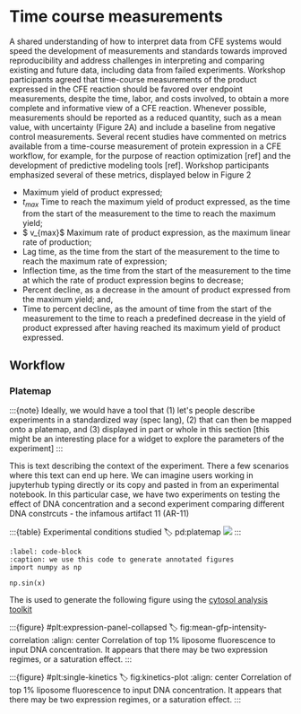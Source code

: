 
# Time course measurements

A shared understanding of how to interpret data from CFE systems would speed the development of measurements and standards towards improved reproducibility and address challenges in interpreting and comparing existing and future data, including data from failed experiments. Workshop participants agreed that time-course measurements of the product expressed in the CFE reaction should be favored over endpoint measurements, despite the time, labor, and costs involved, to obtain a more complete and informative view of a CFE reaction. Whenever possible, measurements should be reported as a reduced quantity, such as a mean value, with uncertainty (Figure 2A) and include a baseline from negative control measurements. Several recent studies have commented on metrics available from a time-course measurement of protein expression in a CFE workflow, for example, for the purpose of reaction optimization [ref] and the development of predictive modeling tools [ref]. Workshop participants emphasized several of these metrics, displayed below in Figure 2


- Maximum yield of product expressed;
- $t_{max}$ Time to reach the maximum yield of product expressed, as the time from the start of the measurement to the time to reach the maximum yield;
- $ v_{max}$ Maximum rate of product expression, as the maximum linear rate of production;
- Lag time, as the time from the start of the measurement to the time to reach the maximum rate of expression;
- Inflection time, as the time from the start of the measurement to the time at which the rate of product expression begins to decrease;
- Percent decline, as a decrease in the amount of product expressed from the maximum yield; and,
- Time to percent decline, as the amount of time from the start of the measurement to the time to reach a predefined decrease in the yield of product expressed after having reached its maximum yield of product expressed.

## Workflow

### Platemap

:::{note}
Ideally, we would have a tool that (1) let's people describe experiments in a standardized way (spec lang), (2) that can then be mapped onto a platemap, and (3) displayed in part or whole in this section [this might be an interesting place for a widget to explore the parameters of the experiment]
:::

This is text describing the context of the experiment. There a few scenarios where this text can end up here. We can imagine users working in jupyterhub typing directly or its copy and pasted in from an experimental notebook. In this particular case, we have two experiments on testing the effect of DNA concentration and a second experiment comparing different DNA constrcuts - the infamous artifact 11 (AR-11)
 
:::{table} Experimental conditions studied
:label: pd:platemap
![](#pd:platemap)
:::


```{code} python
:label: code-block
:caption: we use this code to generate annotated figures
import numpy as np

np.sin(x)
```

The [](code-block) is used to generate the following figure using the [cytosol analysis toolkit](https://github.com/bnext-bio/nucleus/tree/main/cdk/analysis/cytosol-analysis)

:::{figure} #plt:expression-panel-collapsed
:label: fig:mean-gfp-intensity-correlation
:align: center
Correlation of top 1% liposome fluorescence to input DNA concentration. It appears that there may be two expression regimes, or a saturation effect.
:::

:::{figure} #plt:single-kinetics
:label: fig:kinetics-plot
:align: center
Correlation of top 1% liposome fluorescence to input DNA concentration. It appears that there may be two expression regimes, or a saturation effect.
:::
